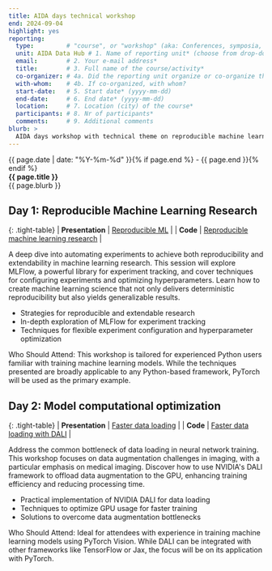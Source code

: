 ```yaml
---
title: AIDA days technical workshop
end: 2024-09-04
highlight: yes
reporting:
  type:         # "course", or "workshop" (aka: Conferences, symposia, seminars and workshops)
  unit: AIDA Data Hub # 1. Name of reporting unit* (choose from drop-down menu)
  email:        # 2. Your e-mail address* 	
  title:        # 3. Full name of the course/activity*
  co-organizer: # 4a. Did the reporting unit organize or co-organize the course?* : "The reporting unit was a co-organizer", or "The reporting unit was the main organizer". 	
  with-whom:    # 4b. If co-organized, with whom?
  start-date:   # 5. Start date* (yyyy-mm-dd)
  end-date:     # 6. End date* (yyyy-mm-dd) 	
  location:     # 7. Location (city) of the course*
  participants: # 8. Nr of participants*
  comments:     # 9. Additional comments
blurb: >
  AIDA days workshop with technical theme on reproducible machine learning and efficient dataloading.
---
```

<span class="small">{{ page.date | date: "%Y-%m-%d" }}{% if page.end %} - {{ page.end }}{% endif %}</span>  
<strong>{{ page.title }}</strong>  
{{ page.blurb }}

## Day 1: Reproducible Machine Learning Research

{: .tight-table}
| **Presentation** | [Reproducible ML](https://docs.google.com/presentation/d/1qlGOkq6K10NC2-6rzIVRmBoJijhg8OVP/edit#slide=id.p1) |
| **Code** | [Reproducible machine learning research](https://github.com/eryl/aida-reporoducible-ai) |

A deep dive into automating experiments to achieve both reproducibility and extendability in machine learning research. This session will explore MLFlow, a powerful library for experiment tracking, and cover techniques for configuring experiments and optimizing hyperparameters. Learn how to create machine learning science that not only delivers deterministic reproducibility but also yields generalizable results.

* Strategies for reproducible and extendable research
* In-depth exploration of MLFlow for experiment tracking
* Techniques for flexible experiment configuration and hyperparameter optimization

Who Should Attend: This workshop is tailored for experienced Python users familiar with training machine learning models. While the techniques presented are broadly applicable to any Python-based framework, PyTorch will be used as the primary example.

## Day 2: Model computational optimization

{: .tight-table}
| **Presentation** | [Faster data loading](https://docs.google.com/presentation/d/1LfEJCGOd98Xv6ymymV39ats1zPy0G3XU/edit#slide=id.p1) |
| **Code** | [Faster data loading with DALI](https://github.com/eryl/aida-dali-workshop) |

Address the common bottleneck of data loading in neural network training. This workshop focuses on data augmentation challenges in imaging, with a particular emphasis on medical imaging. Discover how to use NVIDIA's DALI framework to offload data augmentation to the GPU, enhancing training efficiency and reducing processing time.

* Practical implementation of NVIDIA DALI for data loading
* Techniques to optimize GPU usage for faster training
* Solutions to overcome data augmentation bottlenecks

Who Should Attend: Ideal for attendees with experience in training machine learning models using PyTorch Vision. While DALI can be integrated with other frameworks like TensorFlow or Jax, the focus will be on its application with PyTorch.
